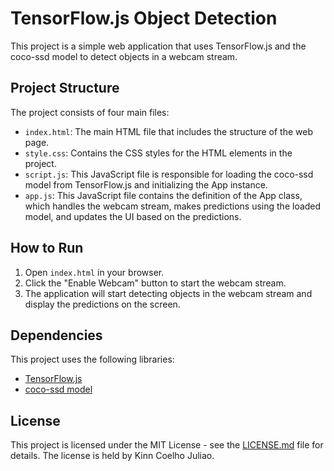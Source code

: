 # TensorFlow.js Object Detection

This project is a simple web application that uses TensorFlow.js and the coco-ssd model to detect objects in a webcam stream.

## Project Structure

The project consists of four main files:

- `index.html`: The main HTML file that includes the structure of the web page.
- `style.css`: Contains the CSS styles for the HTML elements in the project.
- `script.js`: This JavaScript file is responsible for loading the coco-ssd model from TensorFlow.js and initializing the App instance.
- `app.js`: This JavaScript file contains the definition of the App class, which handles the webcam stream, makes predictions using the loaded model, and updates the UI based on the predictions.

## How to Run

1. Open `index.html` in your browser.
2. Click the "Enable Webcam" button to start the webcam stream.
3. The application will start detecting objects in the webcam stream and display the predictions on the screen.

## Dependencies

This project uses the following libraries:

- [TensorFlow.js](https://www.tensorflow.org/js)
- [coco-ssd model](https://github.com/tensorflow/tfjs-models/tree/master/coco-ssd)

## License

This project is licensed under the MIT License - see the [LICENSE.md](LICENSE.md) file for details. The license is held by Kinn Coelho Juliao.